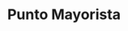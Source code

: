 ---
title: "Punto Mayorista"
url: /santiago-de-veraguas/punto-mayorista-avenida-1-b-sur/
shop: Warenhaus
---